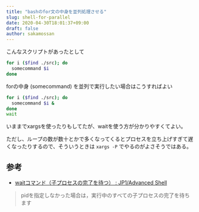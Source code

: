 ```yaml
---
title: "bashのfor文の中身を並列処理させる"
slug: shell-for-parallel
date: 2020-04-30T18:01:37+09:00
draft: false
author: sakamossan
---
```


こんなスクリプトがあったとして

```sh
for i ($find ./src); do
  somecommand $i
done
```

forの中身 (somecommand) を並列で実行したい場合はこうすればよい

```sh
for i ($find ./src); do
  somecommand $i &
done
wait
```

いままでxargsを使ったりもしてたが、waitを使う方が分かりやすくてよい。

ただし、ループの数が数十とかで多くなってくるとプロセスを立ち上げすぎて遅くなったりするので、そういうときは `xargs -P` でやるのがよさそうではある。



## 参考

- [waitコマンド（子プロセスの完了を待つ） : JP1/Advanced Shell](http://itdoc.hitachi.co.jp/manuals/3021/3021313320/JPAS0399.HTM)

> pidを指定しなかった場合は，実行中のすべての子プロセスの完了を待ちます

